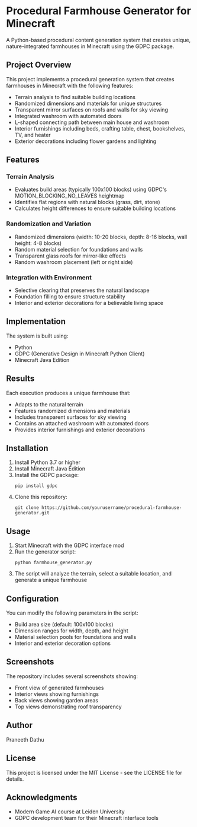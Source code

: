 # Procedural Farmhouse Generator for Minecraft

A Python-based procedural content generation system that creates unique, nature-integrated farmhouses in Minecraft using the GDPC package.

## Project Overview

This project implements a procedural generation system that creates farmhouses in Minecraft with the following features:
- Terrain analysis to find suitable building locations
- Randomized dimensions and materials for unique structures
- Transparent mirror surfaces on roofs and walls for sky viewing
- Integrated washroom with automated doors
- L-shaped connecting path between main house and washroom
- Interior furnishings including beds, crafting table, chest, bookshelves, TV, and heater
- Exterior decorations including flower gardens and lighting

## Features

### Terrain Analysis
- Evaluates build areas (typically 100x100 blocks) using GDPC's MOTION_BLOCKING_NO_LEAVES heightmap
- Identifies flat regions with natural blocks (grass, dirt, stone)
- Calculates height differences to ensure suitable building locations

### Randomization and Variation
- Randomized dimensions (width: 10-20 blocks, depth: 8-16 blocks, wall height: 4-8 blocks)
- Random material selection for foundations and walls
- Transparent glass roofs for mirror-like effects
- Random washroom placement (left or right side)

### Integration with Environment
- Selective clearing that preserves the natural landscape
- Foundation filling to ensure structure stability
- Interior and exterior decorations for a believable living space

## Implementation

The system is built using:
- Python
- GDPC (Generative Design in Minecraft Python Client)
- Minecraft Java Edition

## Results

Each execution produces a unique farmhouse that:
- Adapts to the natural terrain
- Features randomized dimensions and materials
- Includes transparent surfaces for sky viewing
- Contains an attached washroom with automated doors
- Provides interior furnishings and exterior decorations

## Installation

1. Install Python 3.7 or higher
2. Install Minecraft Java Edition
3. Install the GDPC package:
   ```
   pip install gdpc
   ```
4. Clone this repository:
   ```
   git clone https://github.com/yourusername/procedural-farmhouse-generator.git
   ```

## Usage

1. Start Minecraft with the GDPC interface mod
2. Run the generator script:
   ```
   python farmhouse_generator.py
   ```
3. The script will analyze the terrain, select a suitable location, and generate a unique farmhouse

## Configuration

You can modify the following parameters in the script:
- Build area size (default: 100x100 blocks)
- Dimension ranges for width, depth, and height
- Material selection pools for foundations and walls
- Interior and exterior decoration options

## Screenshots

The repository includes several screenshots showing:
- Front view of generated farmhouses
- Interior views showing furnishings
- Back views showing garden areas
- Top views demonstrating roof transparency

## Author

Praneeth Dathu

## License

This project is licensed under the MIT License - see the LICENSE file for details.

## Acknowledgments

- Modern Game AI course at Leiden University
- GDPC development team for their Minecraft interface tools

